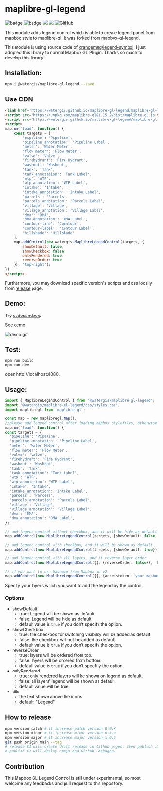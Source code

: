 # maplibre-gl-legend
![badge](https://github.com/watergis/maplibre-gl-legend/workflows/build/badge.svg)
![badge](https://github.com/watergis/maplibre-gl-legend/workflows/deploy%20gh-pages/badge.svg)
![](https://github.com/watergis/maplibre-gl-legend/workflows/Release%20Draft/badge.svg)
![](https://github.com/watergis/maplibre-gl-legend/workflows/Node.js%20Package/badge.svg)
![GitHub](https://img.shields.io/github/license/watergis/maplibre-gl-legend)

This module adds legend control which is able to create legend panel from mapbox style to maplibre-gl. It was forked from [mapbox-gl-legend](https://github.com/watergis/mapbox-gl-legend).

This module is using source code of [orangemug/legend-symbol](https://github.com/orangemug/legend-symbol). I just adopted this library to normal Mapbox GL Plugin. Thanks so much to develop this library!

## Installation:

```bash
npm i @watergis/maplibre-gl-legend --save
```

## Use CDN

```html
<link href='https://watergis.github.io/maplibre-gl-legend/maplibre-gl-legend.css' rel='stylesheet' />
<script src='https://unpkg.com/maplibre-gl@1.15.2/dist/maplibre-gl.js'></script>
<script src="https://watergis.github.io/maplibre-gl-legend/maplibre-gl-legend.js"></script>
<script>
map.on('load', function() {
    const targets = {
        'pipeline': 'Pipeline',
        'pipeline_annotation': 'Pipeline Label', 
        'meter': 'Water Meter',
        'flow meter': 'Flow Meter', 
        'valve': 'Valve', 
        'firehydrant': 'Fire Hydrant', 
        'washout': 'Washout',
        'tank': 'Tank', 
        'tank_annotation': 'Tank Label', 
        'wtp': 'WTP', 
        'wtp_annotation': 'WTP Label', 
        'intake': 'Intake', 
        'intake_annotation': 'Intake Label', 
        'parcels': 'Parcels', 
        'parcels_annotation': 'Parcels Label', 
        'village': 'Village', 
        'village_annotation': 'Village Label', 
        'dma': 'DMA',
        'dma-annotation': 'DMA Label', 
        'contour-line': 'Countour',
        'contour-label': 'Contour Label',
        'hillshade': 'Hillshade'
    };
    map.addControl(new watergis.MaplibreLegendControl(targets, {
        showDefault: false, 
        showCheckbox: false, 
        onlyRendered: true,
        reverseOrder: true
    }), 'top-right');
})
</script>
```

Furthermore, you may download specific version's scripts and css locally from [release](https://github.com/watergis/mapbox-gl-export/releases) page.

## Demo:

Try [codesandbox](https://codesandbox.io/s/mapbox-gl-legend-0x6f0).

See [demo](https://watergis.github.io/maplibre-gl-legend/#12/-1.08551/35.87063).

![demo.gif](./demo.gif)

## Test:

```
npm run build
npm run dev 
```

open [http://localhost:8080](http://localhost:8080).

## Usage:

```ts
import { MaplibreLegendControl } from "@watergis/maplibre-gl-legend";
import '@watergis/maplibre-gl-legend/css/styles.css';
import maplibregl from 'maplibre-gl';

const map = new maplibregl.Map();
//please add legend control after loading mapbox stylefiles, otherwise it causes errors...
map.on('load', function() {
const targets = {
  'pipeline': 'Pipeline',
  'pipeline_annotation': 'Pipeline Label', 
  'meter': 'Water Meter',
  'flow meter': 'Flow Meter', 
  'valve': 'Valve', 
  'firehydrant': 'Fire Hydrant', 
  'washout': 'Washout',
  'tank': 'Tank', 
  'tank_annotation': 'Tank Label', 
  'wtp': 'WTP', 
  'wtp_annotation': 'WTP Label', 
  'intake': 'Intake', 
  'intake_annotation': 'Intake Label', 
  'parcels': 'Parcels', 
  'parcels_annotation': 'Parcels Label', 
  'village': 'Village', 
  'village_annotation': 'Village Label', 
  'dma': 'DMA',
  'dma_annotation': 'DMA Label', 
};

// add legend control without checkbox, and it will be hide as default
map.addControl(new MaplibreLegendControl(targets, {showDefault: false, showCheckbox: false, onlyRendered: false }), 'top-right');

// add legend control with checkbox, and it will be shown as default
map.addControl(new MaplibreLegendControl(targets, {showDefault: true}), 'bottom-right');

// add legend control with all layers, and it reverse layer order
map.addControl(new MaplibreLegendControl({}, {reverseOrder: false}), 'bottom-left');

// if you want to use basemap from Mapbox in v2
map.addControl(new MaplibreLegendControl({}, {accesstoken: 'your mapbox accesstoken'}));
```

Specify your layers which you want to add the legend by the control.

### Options
- showDefault
  - true: Legend will be shown as default
  - false: Legend will be hide as default
  - default value is `true` if you don't specify the option.
- showCheckbox
  - true: the checkbox for switching visibility will be added as default
  - false: the checkbox will not be added as default
  - default value is `true` if you don't specify the option.
- reverseOrder
  - true: layers will be ordered from top. 
  - false: layers will be ordered from bottom. 
  - default value is `true` if you don't specfify the option.
- onlyRendered
  - true: only rendered layers will be shown on legend as default. 
  - false: all layers' legend will be shown as default. 
  - default value will be true.
- title
  - the text shown above the icons
  - default: "Legend"
## How to release

```zsh
npm version patch # it increase patch version 0.0.X
npm version minor # it increase minor version 0.x.0
npm version major # it increase major version x.0.0
git push origin main --tag
# release CI will create draft release in Github pages, then publish it if it is ready.
# publish CI will deploy npmjs and Github Packages.
```

## Contribution

This Mapbox GL Legend Control is still under experimental, so most welcome any feedbacks and pull request to this repository.
